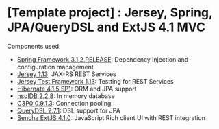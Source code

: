 # [Template project] : Jersey, Spring, JPA/QueryDSL and ExtJS 4.1 MVC #

Components used:

* [Spring Framework 3.1.2.RELEASE](http://www.springsource.org/): Dependency injection and configuration management
* [Jersey 1.13](http://jersey.java.net/): JAX-RS REST Services
* [Jersey Test Framework 1.13](http://jersey.java.net/): Testting for REST Services
* [Hibernate 4.1.5.SP1](http://www.hibernate.org/): ORM and JPA support
* [hsqlDB 2.2.8](http://hsqldb.org/): In memory database
* [C3P0 0.9.1.3](http://sourceforge.net/projects/c3p0/): Connection pooling
* [QueryDSL 2.7.1](http://www.querydsl.com/): DSL support for JPA
* [Sencha ExtJS 4.1.0](http://www.sencha.com/products/extjs/): JavaScript Rich client UI with REST integration
